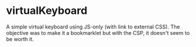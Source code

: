 # virtualKeyboard
A simple virtual keyboard using JS-only (with link to external CSS). 
The objective was to make it a bookmarklet but with the CSP, it doesn't seem to be worth it.
